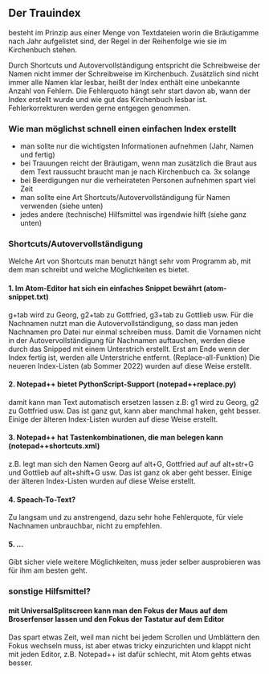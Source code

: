 ## Der Trauindex
besteht im Prinzip aus einer Menge von Textdateien worin die Bräutigamme nach Jahr aufgelistet sind, der Regel in der Reihenfolge wie sie im Kirchenbuch stehen.

Durch Shortcuts und Autovervollständigung entspricht die Schreibweise der Namen nicht immer der Schreibweise im Kirchenbuch.
Zusätzlich sind nicht immer alle Namen klar lesbar, heißt der Index enthält eine unbekannte Anzahl von Fehlern.
Die Fehlerquoto hängt sehr start davon ab, wann der Index erstellt wurde und wie gut das Kirchenbuch lesbar ist.
Fehlerkorrekturen werden gerne entgegen genommen.


### Wie man möglichst schnell einen einfachen Index erstellt

- man sollte nur die wichtigsten Informationen aufnehmen (Jahr, Namen und fertig)
- bei Trauungen reicht der Bräutigam, wenn man zusätzlich die Braut aus dem Text raussucht braucht man je nach Kirchenbuch ca. 3x solange
- bei Beerdigungen nur die verheirateten Personen aufnehmen spart viel Zeit
- man sollte eine Art Shortcuts/Autovervollständigung für Namen verwenden (siehe unten)
- jedes andere (technische) Hilfsmittel was irgendwie hilft (siehe ganz unten)

### Shortcuts/Autovervollständigung

Welche Art von Shortcuts man benutzt hängt sehr vom Programm ab, mit dem man schreibt und welche Möglichkeiten es bietet.

#### 1. Im Atom-Editor hat sich ein einfaches Snippet bewährt (atom-snippet.txt)
g+tab wird zu Georg, g2+tab zu Gottfried, g3+tab zu Gottlieb usw.
Für die Nachnamen nutzt man die Autovervollständigung, so dass man jeden Nachnamen pro Datei nur einmal schreiben muss.
Damit die Vornamen nicht in der Autovervollständigung für Nachnamen auftauchen, werden diese durch das Snipped mit einem Unterstrich erstellt.
Erst am Ende wenn der Index fertig ist, werden alle Unterstriche entfernt. (Replace-all-Funktion)
Die neueren Index-Listen (ab Sommer 2022) wurden auf diese Weise erstellt.

#### 2. Notepad++ bietet PythonScript-Support (notepad++replace.py)
damit kann man Text automatisch ersetzen lassen z.B: g1 wird zu Georg, g2 zu Gottfried usw.
Das ist ganz gut, kann aber manchmal haken, geht besser.
Einige der älteren Index-Listen wurden auf diese Weise erstellt.

#### 3. Notepad++ hat Tastenkombinationen, die man belegen kann (notepad++shortcuts.xml)
z.B. legt man sich den Namen Georg auf alt+G, Gottfried auf auf alt+str+G und Gottlieb auf alt+shift+G usw.
Das ist ganz ok aber geht besser.
Einige der älteren Index-Listen wurden auf diese Weise erstellt.

#### 4. Speach-To-Text?
Zu langsam und zu anstrengend, dazu sehr hohe Fehlerquote, für viele Nachnamen unbrauchbar, nicht zu empfehlen.

#### 5. ...
Gibt sicher viele weitere Möglichkeiten, muss jeder selber ausprobieren was für ihm am besten geht.

### sonstige Hilfsmittel?

#### mit UniversalSplitscreen kann man den Fokus der Maus auf dem Broserfenser lassen und den Fokus der Tastatur auf dem Editor
Das spart etwas Zeit, weil man nicht bei jedem Scrollen und Umblättern den Fokus wechseln muss,
ist aber etwas tricky einzurichten und klappt nicht mit jeden Editor, z.B. Notepad++ ist dafür schlecht, mit Atom gehts etwas besser.

